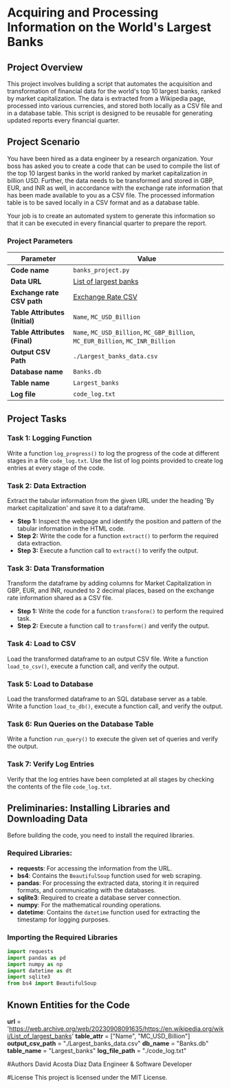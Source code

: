 # Acquiring and Processing Information on the World's Largest Banks

## Project Overview
This project involves building a script that automates the acquisition and transformation of financial data for the world's top 10 largest banks, ranked by market capitalization. The data is extracted from a Wikipedia page, processed into various currencies, and stored both locally as a CSV file and in a database table. This script is designed to be reusable for generating updated reports every financial quarter.

## Project Scenario
You have been hired as a data engineer by a research organization. Your boss has asked you to create a code that can be used to compile the list of the top 10 largest banks in the world ranked by market capitalization in billion USD. Further, the data needs to be transformed and stored in GBP, EUR, and INR as well, in accordance with the exchange rate information that has been made available to you as a CSV file. The processed information table is to be saved locally in a CSV format and as a database table.

Your job is to create an automated system to generate this information so that it can be executed in every financial quarter to prepare the report.

### Project Parameters

| Parameter                         | Value                                                                                                                                                             |
|-----------------------------------|-------------------------------------------------------------------------------------------------------------------------------------------------------------------|
| **Code name**                     | `banks_project.py`                                                                                                                                                |
| **Data URL**                      | [List of largest banks](https://web.archive.org/web/20230908091635/https://en.wikipedia.org/wiki/List_of_largest_banks)                                             |
| **Exchange rate CSV path**        | [Exchange Rate CSV](https://cf-courses-data.s3.us.cloud-object-storage.appdomain.cloud/IBMSkillsNetwork-PY0221EN-Coursera/labs/v2/exchange_rate.csv)                |
| **Table Attributes (Initial)**    | `Name`, `MC_USD_Billion`                                                                                                                                           |
| **Table Attributes (Final)**      | `Name`, `MC_USD_Billion`, `MC_GBP_Billion`, `MC_EUR_Billion`, `MC_INR_Billion`                                                                                      |
| **Output CSV Path**               | `./Largest_banks_data.csv`                                                                                                                                         |
| **Database name**                 | `Banks.db`                                                                                                                                                        |
| **Table name**                    | `Largest_banks`                                                                                                                                                   |
| **Log file**                      | `code_log.txt`                                                                                                                                                    |

## Project Tasks

### Task 1: Logging Function
Write a function `log_progress()` to log the progress of the code at different stages in a file `code_log.txt`. Use the list of log points provided to create log entries at every stage of the code.

### Task 2: Data Extraction
Extract the tabular information from the given URL under the heading 'By market capitalization' and save it to a dataframe.

- **Step 1:** Inspect the webpage and identify the position and pattern of the tabular information in the HTML code.
- **Step 2:** Write the code for a function `extract()` to perform the required data extraction.
- **Step 3:** Execute a function call to `extract()` to verify the output.

### Task 3: Data Transformation
Transform the dataframe by adding columns for Market Capitalization in GBP, EUR, and INR, rounded to 2 decimal places, based on the exchange rate information shared as a CSV file.

- **Step 1:** Write the code for a function `transform()` to perform the required task.
- **Step 2:** Execute a function call to `transform()` and verify the output.

### Task 4: Load to CSV
Load the transformed dataframe to an output CSV file. Write a function `load_to_csv()`, execute a function call, and verify the output.

### Task 5: Load to Database
Load the transformed dataframe to an SQL database server as a table. Write a function `load_to_db()`, execute a function call, and verify the output.

### Task 6: Run Queries on the Database Table
Write a function `run_query()` to execute the given set of queries and verify the output.

### Task 7: Verify Log Entries
Verify that the log entries have been completed at all stages by checking the contents of the file `code_log.txt`.

## Preliminaries: Installing Libraries and Downloading Data
Before building the code, you need to install the required libraries.

### Required Libraries:
- **requests**: For accessing the information from the URL.
- **bs4**: Contains the `BeautifulSoup` function used for web scraping.
- **pandas**: For processing the extracted data, storing it in required formats, and communicating with the databases.
- **sqlite3**: Required to create a database server connection.
- **numpy**: For the mathematical rounding operations.
- **datetime**: Contains the `datetime` function used for extracting the timestamp for logging purposes.

### Importing the Required Libraries
```python
import requests
import pandas as pd
import numpy as np
import datetime as dt
import sqlite3
from bs4 import BeautifulSoup
```

## Known Entities for the Code
**url** = 'https://web.archive.org/web/20230908091635/https://en.wikipedia.org/wiki/List_of_largest_banks'
**table_attr** = ["Name", "MC_USD_Billion"]
**output_csv_path** = "./Largest_banks_data.csv"
**db_name** = "Banks.db"
**table_name** = "Largest_banks"
**log_file_path** = "./code_log.txt"


#Authors
David Acosta Diaz
Data Engineer & Software Developer

#License
This project is licensed under the MIT License.
